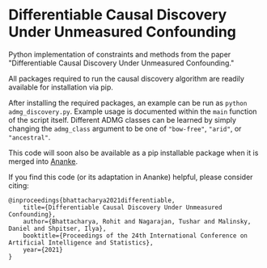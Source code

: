 # Differentiable Causal Discovery Under Unmeasured Confounding

Python implementation of constraints and methods from the paper "Differentiable Causal Discovery Under Unmeasured Confounding."

All packages required to run the causal discovery algorithm are readily available for installation via pip.

After installing the required packages, an example can be run as `python admg_discovery.py`. Example usage is documented within the `main` function of the script itself. Different ADMG classes can be learned by simply changing the `admg_class` argument to be one of `"bow-free"`, `"arid"`, or `"ancestral"`.

This code will soon also be available as a pip installable package when it is merged into [Ananke](https://ananke.readthedocs.io/en/latest/index.html).

If you find this code (or its adaptation in Ananke) helpful, please consider citing:

```
@inproceedings{bhattacharya2021differentiable,
    title={Differentiable Causal Discovery Under Unmeasured Confounding},
    author={Bhattacharya, Rohit and Nagarajan, Tushar and Malinsky, Daniel and Shpitser, Ilya},
    booktitle={Proceedings of the 24th International Conference on Artificial Intelligence and Statistics},
    year={2021}
}
```
